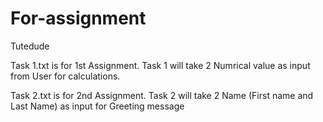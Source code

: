 # For-assignment
Tutedude

Task 1.txt is for 1st Assignment. Task 1 will take 2 Numrical value as input from User for calculations.

Task 2.txt is for 2nd Assignment. Task 2 will take 2 Name (First name and Last Name) as input for Greeting message   